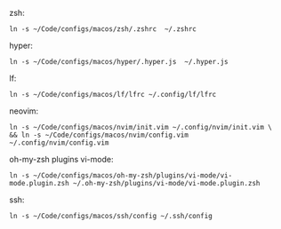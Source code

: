 
zsh:

```shell
ln -s ~/Code/configs/macos/zsh/.zshrc  ~/.zshrc
```


hyper:

```shell
ln -s ~/Code/configs/macos/hyper/.hyper.js  ~/.hyper.js      
```

lf:

```shell
ln -s ~/Code/configs/macos/lf/lfrc ~/.config/lf/lfrc
```

neovim:

```shell
ln -s ~/Code/configs/macos/nvim/init.vim ~/.config/nvim/init.vim \
&& ln -s ~/Code/configs/macos/nvim/config.vim ~/.config/nvim/config.vim
```

oh-my-zsh plugins vi-mode:

```shell
ln -s ~/Code/configs/macos/oh-my-zsh/plugins/vi-mode/vi-mode.plugin.zsh ~/.oh-my-zsh/plugins/vi-mode/vi-mode.plugin.zsh
```

ssh:

```shell
ln -s ~/Code/configs/macos/ssh/config ~/.ssh/config
```
